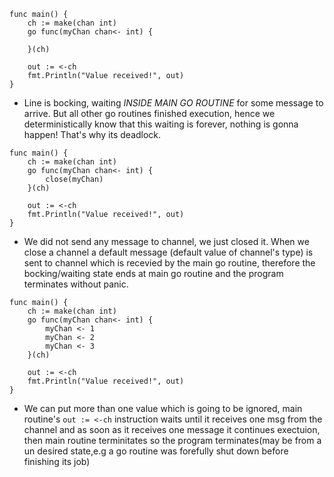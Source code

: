 ```
func main() {
	ch := make(chan int)
	go func(myChan chan<- int) {
		
	}(ch)

	out := <-ch
	fmt.Println("Value received!", out) 
}
```
- Line is bocking, waiting *INSIDE MAIN GO ROUTINE* for some message to arrive. But all other go routines finished execution, hence we deterministically know that this waiting is forever, nothing is gonna happen! That's why its deadlock. 

```
func main() {
	ch := make(chan int)
	go func(myChan chan<- int) {
		close(myChan)
	}(ch)

	out := <-ch
	fmt.Println("Value received!", out)
}
```
- We did not send any message to channel, we just closed it. When we close a channel a default message (default value of channel's type) is sent to channel which is recevied by the main go routine, therefore the bocking/waiting state ends at main go routine and the program terminates without panic.

```
func main() {
	ch := make(chan int)
	go func(myChan chan<- int) {
		myChan <- 1
		myChan <- 2
		myChan <- 3
	}(ch)

	out := <-ch
	fmt.Println("Value received!", out) 
}
```

- We can put more than one value which is going to be ignored, main routine's `out := <-ch` instruction waits until it receives one msg from the channel and as soon as it receives one message it continues exectuion, then main routine terminitates so the program terminates(may be from a un desired state,e.g a go routine was forefully shut down before finishing its job)